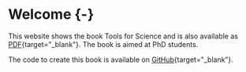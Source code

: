 # Welcome {-}

[//]: # (This file is only included on the website.)

This website shows the book Tools for Science and is also available as [PDF](/book.pdf){target="_blank"}.
The book is aimed at PhD students.

The code to create this book is available on [GitHub](https://github.com/rikhuijzer/tools){target="_blank"}.

